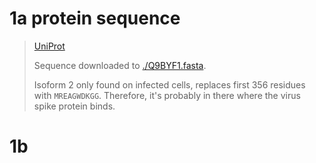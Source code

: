 # 1a protein sequence

> [UniProt](https://www.uniprot.org/uniprotkb/Q9BYF1/entry)
> 
> Sequence downloaded to [./Q9BYF1.fasta](./Q9BYF1.fasta).
> 
> Isoform 2 only found on infected cells, replaces first 356 residues with `MREAGWDKGG`. Therefore, it's probably in there where the virus spike protein binds.

# 1b

